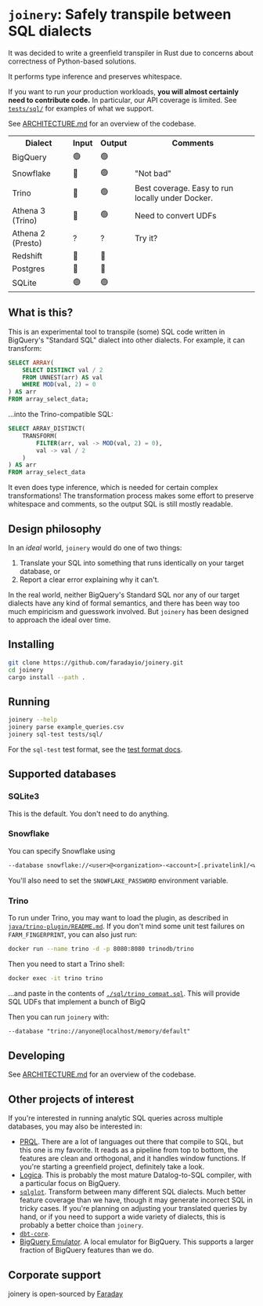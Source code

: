 # `joinery`: Safely transpile between SQL dialects

It was decided to write a greenfield transpiler in Rust due to concerns about correctness of Python-based solutions.

It performs type inference and preserves whitespace.

If you want to run _your_ production workloads, **you will almost certainly need to contribute code.** In particular, our API coverage is limited. See [`tests/sql/`](./tests/sql/) for examples of what we support.

See [ARCHITECTURE.md](./ARCHITECTURE.md) for an overview of the codebase.


<table>
    <tr>
        <th>Dialect</th>
        <th>Input</th>
        <th>Output</th>
        <th>Comments</th>
    </tr>
    <tr>
        <td>BigQuery</td>
        <td>🟢</td>
        <td>🟢</td>
        <td></td>
    </tr>
        <tr>
        <td>Snowflake</td>
        <td>🔴</td>
        <td>🟢</td>
        <td>"Not bad"</td>
    </tr>
    <tr>
        <td>Trino</td>
        <td>🔴</td>
        <td>🟢</td>
        <td>Best coverage. Easy to run locally under Docker.</td>
    </tr>
    <tr>
        <td>Athena 3 (Trino)</td>
        <td>🔴</td>
        <td>🟢</td>
        <td>Need to convert UDFs</td>
    </tr>
    <tr>
        <td>Athena 2 (Presto)</td>
        <td>?</td>
        <td>?</td>
        <td>Try it?</td>
    </tr>
    <tr>
        <td>Redshift</td>
        <td>🔴</td>
        <td>🔴</td>
        <td></td>
    </tr>
    <tr>
        <td>Postgres</td>
        <td>🔴</td>
        <td>🔴</td>
        <td></td>
    </tr>
    <tr>
        <td>SQLite</td>
        <td>🟢</td>
        <td>🟢</td>
        <td></td>
    </tr>
</table>


## What is this?

This is an experimental tool to transpile (some) SQL code written in BigQuery's "Standard SQL" dialect into other dialects. For example, it can transform:

```sql
SELECT ARRAY(
    SELECT DISTINCT val / 2
    FROM UNNEST(arr) AS val
    WHERE MOD(val, 2) = 0
) AS arr
FROM array_select_data;
```

...into the Trino-compatible SQL:

```sql
SELECT ARRAY_DISTINCT(
    TRANSFORM(
        FILTER(arr, val -> MOD(val, 2) = 0),
        val -> val / 2
    )
) AS arr
FROM array_select_data
```

It even does type inference, which is needed for certain complex transformations! The transformation process makes some effort to preserve whitespace and comments, so the output SQL is still mostly readable.

## Design philosophy

In an _ideal_ world, `joinery` would do one of two things:

1. Translate your SQL into something that runs identically on your target database, or
2. Report a clear error explaining why it can't.

In the real world, neither BigQuery's Standard SQL nor any of our target dialects have any kind of formal semantics, and there has been way too much empiricism and guesswork involved. But `joinery` has been designed to approach the ideal over time.

## Installing

```bash
git clone https://github.com/faradayio/joinery.git
cd joinery
cargo install --path .
```

## Running

```bash
joinery --help
joinery parse example_queries.csv
joinery sql-test tests/sql/
```

For the `sql-test` test format, see the [test format docs][tests].

[tests]: ./tests/sql/README.md

## Supported databases

### SQLite3

This is the default. You don't need to do anything.

### Snowflake

You can specify Snowflake using

```txt
--database snowflake://<user>@<organization>-<account>[.privatelink]/<warehouse>/<database>
```

You'll also need to set the `SNOWFLAKE_PASSWORD` environment variable.

### Trino

To run under Trino, you may want to load the plugin, as described in [`java/trino-plugin/README.md`](./java/trino-plugin/README.md). If you don't mind some unit test failures on `FARM_FINGERPRINT`, you can also just run:

```bash
docker run --name trino -d -p 8080:8080 trinodb/trino
```

Then you need to start a Trino shell:

```bash
docker exec -it trino trino
```

...and paste in the contents of [`./sql/trino_compat.sql`](./sql/trino_compat.sql). This will provide SQL UDFs that implement a bunch of BigQ

Then you can run `joinery` with:

```txt
--database "trino://anyone@localhost/memory/default"
```

## Developing

See [ARCHITECTURE.md](./ARCHITECTURE.md) for an overview of the codebase.


## Other projects of interest

If you're interested in running analytic SQL queries across multiple databases, you may also be interested in:

- [PRQL](https://prql-lang.org/). There are a lot of languages out there that compile to SQL, but this one is my favorite. It reads as a pipeline from top to bottom, the features are clean and orthogonal, and it handles window functions. If you're starting a greenfield project, definitely take a look.
- [Logica](https://logica.dev/). This is probably the most mature Datalog-to-SQL compiler, with a particular focus on BigQuery.
- [`sqlglot`](https://github.com/tobymao/sqlglot). Transform between many different SQL dialects. Much better feature coverage than we have, though it may generate incorrect SQL in tricky cases. If you're planning on adjusting your translated queries by hand, or if you need to support a wide variety of dialects, this is probably a better choice than `joinery`.
- [`dbt-core`](https://github.com/dbt-labs/dbt-core).
- [BigQuery Emulator](https://github.com/goccy/bigquery-emulator). A local emulator for BigQuery. This supports a larger fraction of BigQuery features than we do.

## Corporate support

joinery is open-sourced by [Faraday](https://faraday.ai)
